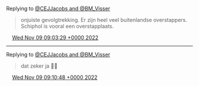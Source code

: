 Replying to [@CEJJacobs and @BM\_Visser](https://twitter.com/CEJJacobs/status/1590247454263611395)

> onjuiste gevolgtrekking\. Er zijn heel veel buitenlandse overstappers\. Schiphol is vooral een overstapplaats\.

<img src="../../media/tweet.ico" width="12" /> [Wed Nov 09 09:03:29 +0000 2022](https://twitter.com/DromerDenker/status/1590268829493755904)

----

Replying to [@CEJJacobs and @BM\_Visser](https://twitter.com/CEJJacobs/status/1590270286905344002)

> dat zeker ja 👍🏻

<img src="../../media/tweet.ico" width="12" /> [Wed Nov 09 09:10:48 +0000 2022](https://twitter.com/DromerDenker/status/1590270672819081216)